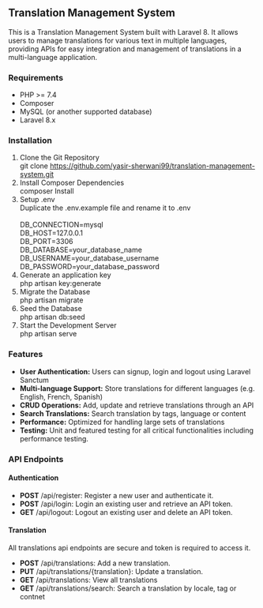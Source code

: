 ## Translation Management System

This is a Translation Management System built with Laravel 8. It allows users to manage translations for various text in multiple languages, providing APIs for easy integration and management of translations in a multi-language application.

### Requirements

- PHP >= 7.4
- Composer
- MySQL (or another supported database)
- Laravel 8.x

### Installation

1. Clone the Git Repository<br />
git clone https://github.com/yasir-sherwani99/translation-management-system.git
2. Install Composer Dependencies<br />
composer Install
3. Setup .env<br />
Duplicate the .env.example file and rename it to .env<br /><br />
DB_CONNECTION=mysql<br />
DB_HOST=127.0.0.1<br />
DB_PORT=3306<br />
DB_DATABASE=your_database_name<br />
DB_USERNAME=your_database_username<br />
DB_PASSWORD=your_database_password
4. Generate an application key<br />
php artisan key:generate
5. Migrate the Database<br />
php artisan migrate
6. Seed the Database<br />
php artisan db:seed
7. Start the Development Server<br />
php artisan serve

### Features

- **User Authentication:** Users can signup, login and logout using Laravel Sanctum
- **Multi-language Support:** Store translations for different languages (e.g. English, French, Spanish)
- **CRUD Operations:** Add, update and retrieve translations through an API
- **Search Translations:** Search translation by tags, language or content
- **Performance:** Optimized for handling large sets of translations
- **Testing:** Unit and featured testing for all critical functionalities including performance testing.

### API Endpoints

#### Authentication

- **POST** /api/register: Register a new user and authenticate it.
- **POST** /api/login: Login an existing user and retrieve an API token.
- **GET** /api/logout: Logout an existing user and delete an API token.

#### Translation

All translations api endpoints are secure and token is required to access it.

- **POST** /api/translations: Add a new translation.
- **PUT** /api/translations/{translation}: Update a translation.
- **GET** /api/translations: View all translations
- **GET** /api/translations/search: Search a translation by locale, tag or contnet







